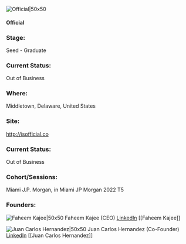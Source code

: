 

![Official|50x50](https://apimg.techstars.com/profiles/1663365363996_723835.png)

#### Official


### Stage: 
Seed - Graduate 

### Current Status: 
Out of Business

### Where:
Middletown, Delaware, United States

### Site:
http://isofficial.co





### Current Status: 
Out of Business

### Cohort/Sessions: 
Miami J.P. Morgan, in Miami JP Morgan 2022 T5

### Founders: 

![Faheem Kajee|50x50](https://www.f6s.com/content-resource/profiles/2210033_th2.jpg) Faheem Kajee (CEO) [LinkedIn](https://linkedin.com/in/faheemkajee) [[Faheem Kajee]]

![Juan Carlos Hernandez|50x50](https://apimg.techstars.com/connect/images/image_files/62b2147b26bcdf00088d67ce/original/IMG_9352.jpg) Juan Carlos Hernandez (Co-Founder) [LinkedIn](https://linkedin.com/in/jucadez) [[Juan Carlos Hernandez]]


